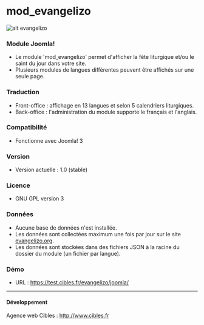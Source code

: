 # mod_evangelizo

![alt evangelizo](http://www.cibles.fr/images/evangelizo.png)

### Module Joomla!

* Le module 'mod_evangelizo' permet d'afficher la fête liturgique et/ou le saint du jour dans votre site.
* Plusieurs modules de langues différentes peuvent être affichés sur une seule page.

### Traduction

* Front-office : affichage en 13 langues et selon 5 calendriers liturgiques.
* Back-office : l'administration du module supporte le français et l'anglais.

### Compatibilité

* Fonctionne avec Joomla! 3

### Version

* Version actuelle : 1.0 (stable)

### Licence

* GNU GPL version 3

### Données

 * Aucune base de données n'est installée.
 * Les données sont collectées maximum une fois par jour sur le site [evangelizo.org](https://www.evangelizo.org).
 * Les données sont stockées dans des fichiers JSON à la racine du dossier du module (un fichier par langue).

### Démo

* URL : https://test.cibles.fr/evangelizo/joomla/

-------------

#### Développement

Agence web Cibles : http://www.cibles.fr
